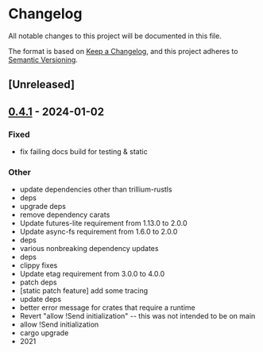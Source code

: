 # Changelog
All notable changes to this project will be documented in this file.

The format is based on [Keep a Changelog](https://keepachangelog.com/en/1.0.0/),
and this project adheres to [Semantic Versioning](https://semver.org/spec/v2.0.0.html).

## [Unreleased]

## [0.4.1](https://github.com/trillium-rs/trillium/compare/trillium-static-v0.4.0...trillium-static-v0.4.1) - 2024-01-02

### Fixed
- fix failing docs build for testing & static

### Other
- update dependencies other than trillium-rustls
- deps
- upgrade deps
- remove dependency carats
- Update futures-lite requirement from 1.13.0 to 2.0.0
- Update async-fs requirement from 1.6.0 to 2.0.0
- deps
- various nonbreaking dependency updates
- deps
- clippy fixes
- Update etag requirement from 3.0.0 to 4.0.0
- patch deps
- [static patch feature] add some tracing
- update deps
- better error message for crates that require a runtime
- Revert "allow !Send initialization" -- this was not intended to be on main
- allow !Send initialization
- cargo upgrade
- 2021
